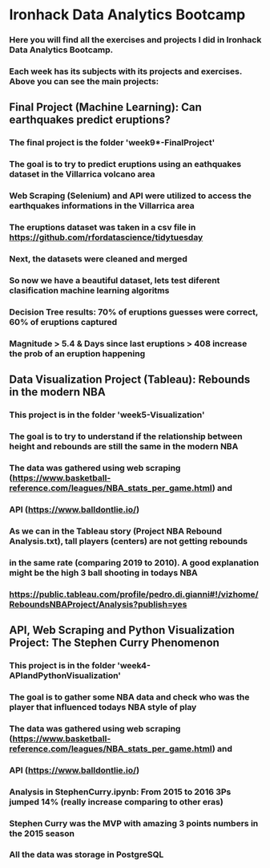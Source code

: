 # Ironhack Data Analytics Bootcamp

### Here you will find all the exercises and projects I did in Ironhack Data Analytics Bootcamp.
### Each week has its subjects with its projects and exercises. Above you can see the main projects:

## Final Project (Machine Learning): Can earthquakes predict eruptions?

### The final project is the folder 'week9*-FinalProject'
### The goal is to try to predict eruptions using an eathquakes dataset in the Villarrica volcano area
### Web Scraping (Selenium) and API were utilized to access the earthquakes informations in the Villarrica area
### The eruptions dataset was taken in a csv file in https://github.com/rfordatascience/tidytuesday
### Next, the datasets were cleaned and merged
### So now we have a beautiful dataset, lets test diferent clasification machine learning algoritms
### Decision Tree results: 70% of eruptions guesses were correct, 60% of eruptions captured
### Magnitude > 5.4  & Days since last eruptions > 408 increase the prob of an eruption happening

## Data Visualization Project (Tableau): Rebounds in the modern NBA

### This project is in the folder 'week5-Visualization'
### The goal is to try to understand if the relationship between height and rebounds are still the same in the modern NBA
### The data was gathered using web scraping (https://www.basketball-reference.com/leagues/NBA_stats_per_game.html) and
### API (https://www.balldontlie.io/)
### As we can in the Tableau story (Project NBA Rebound Analysis.txt), tall players (centers) are not getting rebounds
### in the same rate (comparing 2019 to 2010). A good explanation might be the high 3 ball shooting in todays NBA

### https://public.tableau.com/profile/pedro.di.gianni#!/vizhome/ReboundsNBAProject/Analysis?publish=yes

## API, Web Scraping and Python Visualization Project: The Stephen Curry Phenomenon

### This project is in the folder 'week4-APIandPythonVisualization'
### The goal is to gather some NBA data and check who was the player that influenced todays NBA style of play
### The data was gathered using web scraping (https://www.basketball-reference.com/leagues/NBA_stats_per_game.html) and
### API (https://www.balldontlie.io/)
### Analysis in StephenCurry.ipynb: From 2015 to 2016 3Ps jumped 14% (really increase comparing to other eras)
### Stephen Curry was the MVP with amazing 3 points numbers in the 2015 season
### All the data was storage in PostgreSQL
